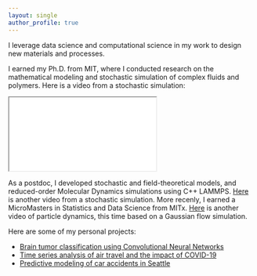 ```yaml
---
layout: single
author_profile: true
---
```


I leverage data science and computational science in my work to design new materials and processes.  

I earned my Ph.D. from MIT, where I conducted research on the mathematical modeling and stochastic simulation of complex fluids and polymers. Here is a video from a stochastic simulation:
<div class="embed-responsive embed-responsive-16by9">
  <iframe class="embed-responsive-item" src="/assets/images/mla3d1p20m.mpg"></iframe>
</div>

As a postdoc, I developed stochastic and field-theoretical models, and reduced-order Molecular Dynamics simulations using C++ LAMMPS. [Here](/assets/images/n200pb3.mpg) is another video from a stochastic simulation. More recenly, I earned a MicroMasters in Statistics and Data Science from MITx. [Here](/assets/images/n200pb3.mpg) is another video of particle dynamics, this time based on a Gaussian flow simulation.

Here are some of my personal projects:

- [Brain tumor classification using Convolutional Neural Networks](https://www.linkedin.com/pulse/deep-learning-brain-tumor-classification-aruna-mohan/)
- [Time series analysis of air travel and the impact of COVID-19](https://www.linkedin.com/pulse/time-series-analysis-air-travel-impact-covid-19-aruna-mohan/)
- [Predictive modeling of car accidents in Seattle](https://www.linkedin.com/pulse/predictive-modeling-car-accidents-seattle-aruna-mohan/)



